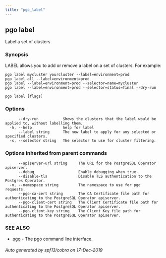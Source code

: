 ```yaml
---
title: "pgo_label"
---
```

## pgo label

Label a set of clusters

### Synopsis

LABEL allows you to add or remove a label on a set of clusters. For example:

	pgo label mycluster yourcluster --label=environment=prod
	pgo label all --label=environment=prod 
	pgo label --label=environment=prod --selector=name=mycluster
	pgo label --label=environment=prod --selector=status=final --dry-run

```
pgo label [flags]
```

### Options

```
      --dry-run           Shows the clusters that the label would be applied to, without labelling them.
  -h, --help              help for label
      --label string      The new label to apply for any selected or specified clusters.
  -s, --selector string   The selector to use for cluster filtering.
```

### Options inherited from parent commands

```
      --apiserver-url string     The URL for the PostgreSQL Operator apiserver.
      --debug                    Enable debugging when true.
      --disable-tls              Disable TLS authentication to the Postgres Operator.
  -n, --namespace string         The namespace to use for pgo requests.
      --pgo-ca-cert string       The CA Certificate file path for authenticating to the PostgreSQL Operator apiserver.
      --pgo-client-cert string   The Client Certificate file path for authenticating to the PostgreSQL Operator apiserver.
      --pgo-client-key string    The Client Key file path for authenticating to the PostgreSQL Operator apiserver.
```

### SEE ALSO

* [pgo](/operatorcli/cli/pgo/)	 - The pgo command line interface.

###### Auto generated by spf13/cobra on 17-Dec-2019
